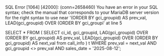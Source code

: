 SQL Error [1064] [42000]: (conn=2658460) You have an error in your SQL syntax; check the manual that corresponds to your MariaDB server version for the right syntax to use near '(ORDER BY gci_groupid) AS prev_val,
LEAD(gci_groupid) OVER (ORDER BY gci_groupi' at line 5

SELECT *
FROM (
SELECT 
ci_id,
gci_groupid,
LAG(gci_groupid) OVER (ORDER BY gci_groupid) AS prev_val,
LEAD(gci_groupid) OVER (ORDER BY gci_groupid) AS next_val 
from call_info
) t
WHERE prev_val = next_val AND gci_groupid <> prev_val AND sales_date = '2025-08-12';
